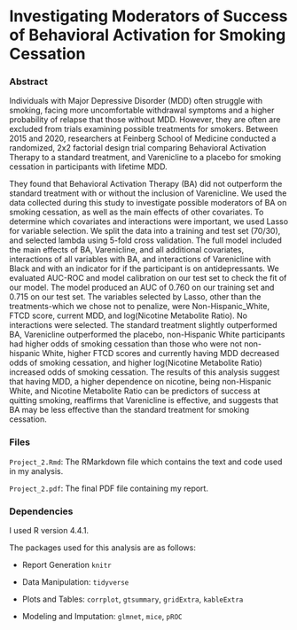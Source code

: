 # Investigating Moderators of Success of Behavioral Activation for Smoking Cessation


### Abstract

Individuals with Major Depressive Disorder (MDD) often struggle with smoking, facing more uncomfortable withdrawal symptoms and a higher probability of relapse that those without MDD. However, they are often are excluded from trials examining possible treatments for smokers. Between 2015 and 2020, researchers at Feinberg School of Medicine conducted a randomized, 2x2 factorial design trial comparing Behavioral Activation Therapy to a standard treatment, and Varenicline to a placebo for smoking cessation in participants with lifetime MDD.

They found that Behavioral Activation Therapy (BA) did not outperform the standard treatment with or without the inclusion of Varenicline. We used the data collected during this study to investigate possible moderators of BA on smoking cessation, as well as the main effects of other covariates. To determine which covariates and interactions were important, we used Lasso for variable selection. We split the data into a training and test set (70/30), and selected lambda using 5-fold cross validation. The full model included the main effects of BA, Varenicline, and all additional covariates, interactions of all variables with BA, and interactions of Varenicline with Black and with an indicator for if the participant is on antidepressants. We evaluated AUC-ROC and model calibration on our test set to check the fit of our model. The model produced an AUC of 0.760 on our training set and 0.715 on our test set. The variables selected by Lasso, other than the treatments-which we chose not to penalize, were Non-Hispanic_White, FTCD score, current MDD, and log(Nicotine Metabolite Ratio). No interactions were selected. The standard treatment slightly outperformed BA, Varenicline outperformed the placebo, non-Hispanic White participants had higher odds of smoking cessation than those who were not non-hispanic White, higher FTCD scores and currently having MDD decreased odds of smoking cessation, and higher log(Nicotine Metabolite Ratio) increased odds of smoking cessation. The results of this analysis suggest that having MDD, a higher dependence on nicotine, being non-Hispanic White, and Nicotine Metabolite Ratio can be predictors of success at quitting smoking, reaffirms that Varenicline is effective, and suggests that BA may be less effective than the standard treatment for smoking cessation.

### Files
`Project_2.Rmd`: The RMarkdown file which contains the text and code used in my analysis. 

`Project_2.pdf`: The final PDF file containing my report.

### Dependencies

I used R version 4.4.1.

The packages used for this analysis are as follows: 

- Report Generation `knitr` 

- Data Manipulation: `tidyverse`

- Plots and Tables: `corrplot`, `gtsummary`, `gridExtra`, `kableExtra`

- Modeling and Imputation: `glmnet`, `mice`, `pROC`
